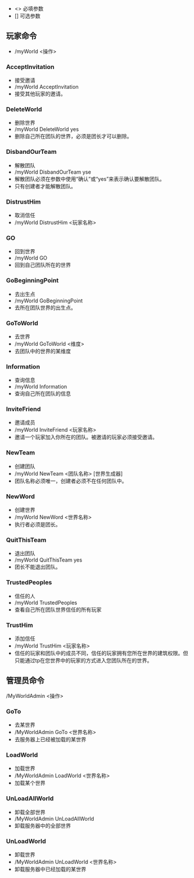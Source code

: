 - <> 必填参数
- [] 可选参数

## 玩家命令 
- /myWorld <操作>

### AcceptInvitation
- 接受邀请
- /myWorld AcceptInvitation
- 接受其他玩家的邀请。

### DeleteWorld
- 删除世界
- /myWorld DeleteWorld yes
- 删除自己所在团队的世界，必须是团长才可以删除。

### DisbandOurTeam
- 解散团队
- /myWorld DisbandOurTeam yse
- 解散团队必须在参数中使用“确认”或“yes”来表示确认要解散团队。
- 只有创建者才能解散团队。

### DistrustHim
- 取消信任
- /myWorld DistrustHim <玩家名称>

### GO
- 回到世界
- /myWorld GO
- 回到自己团队所在的世界

### GoBeginningPoint
- 去出生点
- /myWorld GoBeginningPoint
- 去所在团队世界的出生点。

### GoToWorld
- 去世界
- /myWorld GoToWorld  <维度>
- 去团队中的世界的某维度

### Information
- 查询信息
- /myWorld Information
- 查询自己所在团队的信息

### InviteFriend
- 邀请成员
- /myWorld InviteFriend <玩家名称>
- 邀请一个玩家加入你所在的团队。被邀请的玩家必须接受邀请。

### NewTeam
- 创建团队 
- /myWorld NewTeam <团队名称> [世界生成器]
- 团队名称必须唯一，创建者必须不在任何团队中。

### NewWord
- 创建世界
- /myWorld NewWord <世界名称>
- 执行者必须是团长。

### QuitThisTeam
- 退出团队
- /myWorld QuitThisTeam yes
- 团长不能退出团队。

### TrustedPeoples
- 信任的人
- /myWorld TrustedPeoples
- 查看自己所在团队世界信任的所有玩家

### TrustHim
- 添加信任
- /myWorld TrustHim <玩家名称>
- 信任的玩家和团队中的成员不同，信任的玩家拥有您所在世界的建筑权限。但只能通过tp在您世界中的玩家的方式进入您团队所在的世界。



## 管理员命令
/MyWorldAdmin <操作>

### GoTo
- 去某世界
- /MyWorldAdmin GoTo <世界名称>
- 去服务器上已经被加载的某世界

### LoadWorld
- 加载世界
- /MyWorldAdmin LoadWorld <世界名称>
- 加载某个世界

### UnLoadAllWorld
- 卸载全部世界
- /MyWorldAdmin UnLoadAllWorld
- 卸载服务器中的全部世界

### UnLoadWorld
- 卸载世界
- /MyWorldAdmin UnLoadWorld <世界名称>
- 卸载服务器中已经加载的某世界